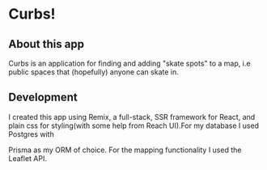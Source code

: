 # Curbs!


## About this app

Curbs is an application for finding and adding "skate spots" to a map, i.e public spaces that (hopefully) anyone can skate in.

## Development

I created this app using Remix, a full-stack, SSR framework for React, and plain css for styling(with some help from Reach UI).For my database I used Postgres with

Prisma as my ORM of choice. For the mapping functionality I used the Leaflet API. 

